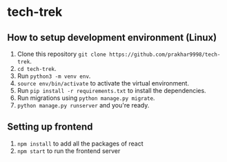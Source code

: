 # tech-trek

## How to setup development environment (Linux)
1. Clone this repository `git clone https://github.com/prakhar9998/tech-trek`.
2. `cd tech-trek`.
3. Run `python3 -m venv env`.
4. `source env/bin/activate` to activate the virtual environment.
5. Run `pip install -r requirements.txt` to install the dependencies.
6. Run migrations using `python manage.py migrate`.
7. `python manage.py runserver` and you're ready.

## Setting up frontend 
1. `npm install` to add all the packages of react
2. `npm start` to run the frontend server
